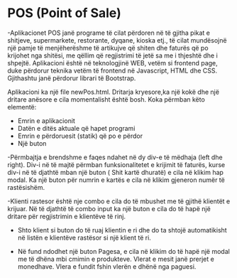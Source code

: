 # POS (Point of Sale)
-Aplikacionet POS janë programe të cilat përdoren në të gjitha pikat e shitjeve, supermarkete, restorante, dyqane, kioska
etj., të cilat mundësojnë një pamje të menjëherëshme të artikujve që shiten dhe faturës që po krijohet
nga shitësi, me qëllim që regjistrimi të jetë sa me i thjeshtë dhe i shpejtë.
Aplikacioni është në teknologjinë WEB, vetëm si frontend page, duke
përdorur teknika vetëm të frontend në Javascript, HTML dhe CSS.
Gjithashtu janë përdorur librari të Bootstrap.

Aplikacioni ka një file newPos.html.
 Dritarja kryesore,ka  një kokë dhe një dritare anësore e cila momentalisht është bosh. Koka përmban këto elementë:
- Emrin e aplikacionit
- Datën e ditës aktuale që hapet programi
- Emrin e përdoruesit (statik) që po e përdor
- Një buton 

-Përmbajtja e brendshme e faqes ndahet në dy div-e të mëdhaja (left dhe right). Div-i në të
majtë përmban funksionalitetet e krijimit të faturës, kurse div-i në të
djathtë mban një buton ( Shit kartë dhuratë) e cila në klikim hap modal.
Ka një buton për numrin e kartës e cila në klikim gjeneron numër të rastësishëm.

-Klienti rastesor është nje combo e cila do të mbushet me të gjithë klientët e krijuar. Në të djathtë të combo input ka një
buton e cila do të hapë një dritare për regjistrimin e klientëve të rinj.
- Shto klient si buton do të ruaj klientin e ri dhe do ta shtojë automatikisht në listën e klientëve rastësor si një klient të ri.

- Në fund ndodhet një buton Pagesa, e cila në klikim do të hapë një modal me të dhëna mbi cmimin e produkteve. Vlerat e mesit janë prerjet e monedhave. Vlera e fundit fshin vlerën e dhënë nga paguesi.
